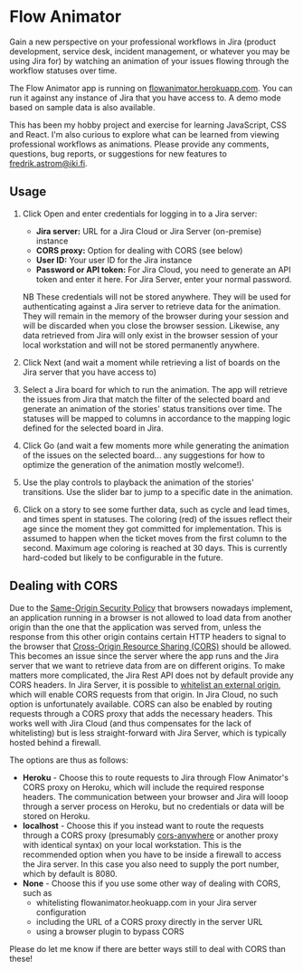 # Flow Animator

Gain a new perspective on your professional workflows in Jira (product development, service desk, incident management, or whatever you may be using Jira for) by watching an animation of your issues flowing through the workflow statuses over time.

The Flow Animator app is running on [flowanimator.herokuapp.com](https://flowanimator.herokuapp.com). You can run it against any instance of Jira that you have access to. A demo mode based on sample data is also available.

This has been my hobby project and exercise for learning JavaScript, CSS and React. I'm also curious to explore what can be learned from viewing professional workflows as animations. Please provide any comments, questions, bug reports, or suggestions for new features to [fredrik.astrom@iki.fi](mailto:fredrik.astrom@iki.fi).

## Usage

1. Click Open and enter credentials for logging in to a Jira server:

   - **Jira server:** URL for a Jira Cloud or Jira Server (on-premise) instance
   - **CORS proxy:** Option for dealing with CORS (see below)
   - **User ID:** Your user ID for the Jira instance
   - **Password or API token:** For Jira Cloud, you need to generate an API token and enter it here. For Jira Server, enter your normal password.

   NB These credentials will not be stored anywhere. They will be used for authenticating against a Jira server to retrieve data for the animation. They will remain in the memory of the browser during your session and will be discarded when you close the browser session. Likewise, any data retrieved from Jira will only exist in the browser session of your local workstation and will not be stored permanently anywhere.

1. Click Next (and wait a moment while retrieving a list of boards on the Jira server that you have access to)

1. Select a Jira board for which to run the animation. The app will retrieve the issues from Jira that match the filter of the selected board and generate an animation of the stories' status transitions over time. The statuses will be mapped to columns in accordance to the mapping logic defined for the selected board in Jira.

1. Click Go (and wait a few moments more while generating the animation of the issues on the selected board... any suggestions for how to optimize the generation of the animation mostly welcome!).

1. Use the play controls to playback the animation of the stories' transitions. Use the slider bar to jump to a specific
   date in the animation.

1. Click on a story to see some further data, such as cycle and lead times, and times spent in statuses. The coloring (red) of the issues reflect their age since the moment they got committed for implementation. This is assumed to happen when the ticket moves from the first column to the second. Maximum age coloring is reached at 30 days. This is currently hard-coded but likely to be configurable in the future.

## Dealing with CORS

Due to the [Same-Origin Security Policy](https://en.wikipedia.org/wiki/Same-origin_policy) that browsers nowadays implement, an application running in a browser is not allowed to load data from another origin than the one that the application was served from, unless the response from this other origin contains certain HTTP headers to signal to the browser that [Cross-Origin Resource Sharing (CORS)](https://developer.mozilla.org/en-US/docs/Web/HTTP/CORS) should be allowed. This becomes an issue since the server where the app runs and the Jira server that we want to retrieve data from are on different origins. To make matters more complicated, the Jira Rest API does not by default provide any CORS headers. In Jira Server, it is possible to [whitelist an external origin](https://confluence.atlassian.com/adminjiraserver079/configuring-the-whitelist-950289162.html), which will enable CORS requests from that origin. In Jira Cloud, no such option is unfortunately available. CORS can also be enabled by routing requests through a CORS proxy that adds the necessary headers. This works well with Jira Cloud (and thus compensates for the lack of whitelisting) but is less straight-forward with Jira Server, which is typically hosted behind a firewall.

The options are thus as follows:

- **Heroku** - Choose this to route requests to Jira through Flow Animator's CORS proxy on Heroku, which will include the required response headers. The communication between your browser and Jira will looop through a server process on Heroku, but no credentials or data will be stored on Heroku.
- **localhost** - Choose this if you instead want to route the requests through a CORS proxy (presumably [cors-anywhere](https://www.npmjs.com/package/cors-anywhere) or another proxy with identical syntax) on your local workstation. This is the recommended option when you have to be inside a firewall to access the Jira server. In this case you also need to supply the port number, which by default is 8080.
- **None** - Choose this if you use some other way of dealing with CORS, such as
  - whitelisting flowanimator.heokuapp.com in your Jira server configuration
  - including the URL of a CORS proxy directly in the server URL
  - using a browser plugin to bypass CORS

Please do let me know if there are better ways still to deal with CORS than these!
